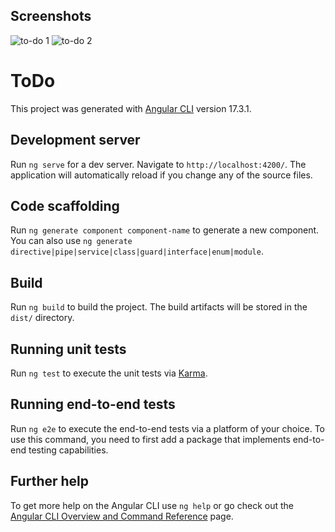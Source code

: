 ## Screenshots
![to-do 1](https://github.com/taha-elmasir/To-Do-List/assets/99720427/9df5c262-83a1-440f-a95d-778aee8ef5ca)
![to-do 2](https://github.com/taha-elmasir/To-Do-List/assets/99720427/0c89dad1-45ed-45e7-b08b-e69f07becef1)

# ToDo

This project was generated with [Angular CLI](https://github.com/angular/angular-cli) version 17.3.1.

## Development server

Run `ng serve` for a dev server. Navigate to `http://localhost:4200/`. The application will automatically reload if you change any of the source files.

## Code scaffolding

Run `ng generate component component-name` to generate a new component. You can also use `ng generate directive|pipe|service|class|guard|interface|enum|module`.

## Build

Run `ng build` to build the project. The build artifacts will be stored in the `dist/` directory.

## Running unit tests

Run `ng test` to execute the unit tests via [Karma](https://karma-runner.github.io).

## Running end-to-end tests

Run `ng e2e` to execute the end-to-end tests via a platform of your choice. To use this command, you need to first add a package that implements end-to-end testing capabilities.

## Further help

To get more help on the Angular CLI use `ng help` or go check out the [Angular CLI Overview and Command Reference](https://angular.io/cli) page.
